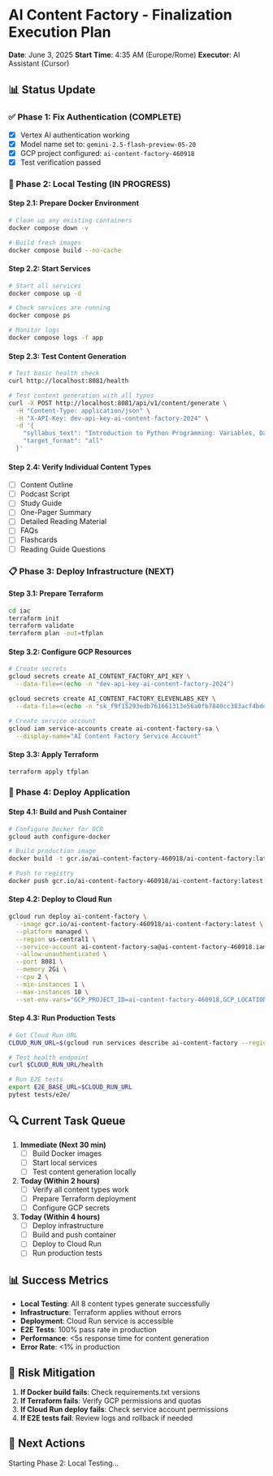# AI Content Factory - Finalization Execution Plan

**Date**: June 3, 2025
**Start Time**: 4:35 AM (Europe/Rome)
**Executor**: AI Assistant (Cursor)

## 📊 Status Update

### ✅ Phase 1: Fix Authentication (COMPLETE)
- [x] Vertex AI authentication working
- [x] Model name set to: `gemini-2.5-flash-preview-05-20`
- [x] GCP project configured: `ai-content-factory-460918`
- [x] Test verification passed

### 🔄 Phase 2: Local Testing (IN PROGRESS)

#### Step 2.1: Prepare Docker Environment
```bash
# Clean up any existing containers
docker compose down -v

# Build fresh images
docker compose build --no-cache
```

#### Step 2.2: Start Services
```bash
# Start all services
docker compose up -d

# Check services are running
docker compose ps

# Monitor logs
docker compose logs -f app
```

#### Step 2.3: Test Content Generation
```bash
# Test basic health check
curl http://localhost:8081/health

# Test content generation with all types
curl -X POST http://localhost:8081/api/v1/content/generate \
  -H "Content-Type: application/json" \
  -H "X-API-Key: dev-api-key-ai-content-factory-2024" \
  -d '{
    "syllabus_text": "Introduction to Python Programming: Variables, Data Types, Functions, Classes",
    "target_format": "all"
  }'
```

#### Step 2.4: Verify Individual Content Types
- [ ] Content Outline
- [ ] Podcast Script
- [ ] Study Guide
- [ ] One-Pager Summary
- [ ] Detailed Reading Material
- [ ] FAQs
- [ ] Flashcards
- [ ] Reading Guide Questions

### 📋 Phase 3: Deploy Infrastructure (NEXT)

#### Step 3.1: Prepare Terraform
```bash
cd iac
terraform init
terraform validate
terraform plan -out=tfplan
```

#### Step 3.2: Configure GCP Resources
```bash
# Create secrets
gcloud secrets create AI_CONTENT_FACTORY_API_KEY \
  --data-file=<(echo -n "dev-api-key-ai-content-factory-2024")

gcloud secrets create AI_CONTENT_FACTORY_ELEVENLABS_KEY \
  --data-file=<(echo -n "sk_f9f15293edb761661313e56a0fb7840cc383acf4bddefaf3")

# Create service account
gcloud iam service-accounts create ai-content-factory-sa \
  --display-name="AI Content Factory Service Account"
```

#### Step 3.3: Apply Terraform
```bash
terraform apply tfplan
```

### 🚀 Phase 4: Deploy Application

#### Step 4.1: Build and Push Container
```bash
# Configure Docker for GCR
gcloud auth configure-docker

# Build production image
docker build -t gcr.io/ai-content-factory-460918/ai-content-factory:latest .

# Push to registry
docker push gcr.io/ai-content-factory-460918/ai-content-factory:latest
```

#### Step 4.2: Deploy to Cloud Run
```bash
gcloud run deploy ai-content-factory \
  --image gcr.io/ai-content-factory-460918/ai-content-factory:latest \
  --platform managed \
  --region us-central1 \
  --service-account ai-content-factory-sa@ai-content-factory-460918.iam.gserviceaccount.com \
  --allow-unauthenticated \
  --port 8081 \
  --memory 2Gi \
  --cpu 2 \
  --min-instances 1 \
  --max-instances 10 \
  --set-env-vars="GCP_PROJECT_ID=ai-content-factory-460918,GCP_LOCATION=us-central1,ENVIRONMENT=production"
```

#### Step 4.3: Run Production Tests
```bash
# Get Cloud Run URL
CLOUD_RUN_URL=$(gcloud run services describe ai-content-factory --region us-central1 --format 'value(status.url)')

# Test health endpoint
curl $CLOUD_RUN_URL/health

# Run E2E tests
export E2E_BASE_URL=$CLOUD_RUN_URL
pytest tests/e2e/
```

## 🔍 Current Task Queue

1. **Immediate (Next 30 min)**
   - [ ] Build Docker images
   - [ ] Start local services
   - [ ] Test content generation locally

2. **Today (Within 2 hours)**
   - [ ] Verify all content types work
   - [ ] Prepare Terraform deployment
   - [ ] Configure GCP secrets

3. **Today (Within 4 hours)**
   - [ ] Deploy infrastructure
   - [ ] Build and push container
   - [ ] Deploy to Cloud Run
   - [ ] Run production tests

## 📊 Success Metrics

- **Local Testing**: All 8 content types generate successfully
- **Infrastructure**: Terraform applies without errors
- **Deployment**: Cloud Run service is accessible
- **E2E Tests**: 100% pass rate in production
- **Performance**: <5s response time for content generation
- **Error Rate**: <1% in production

## 🚨 Risk Mitigation

1. **If Docker build fails**: Check requirements.txt versions
2. **If Terraform fails**: Verify GCP permissions and quotas
3. **If Cloud Run deploy fails**: Check service account permissions
4. **If E2E tests fail**: Review logs and rollback if needed

## 📝 Next Actions

Starting Phase 2: Local Testing...
